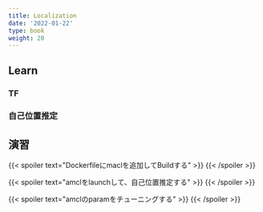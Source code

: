 ```yaml
---
title: Localization
date: '2022-01-22'
type: book
weight: 20
---
```


<!--more-->

## Learn
### TF
### 自己位置推定

## 演習
{{< spoiler text="Dockerfileにmaclを追加してBuildする" >}}
{{< /spoiler >}}

{{< spoiler text="amclをlaunchして、自己位置推定する" >}}
{{< /spoiler >}}

{{< spoiler text="amclのparamをチューニングする" >}}
{{< /spoiler >}}